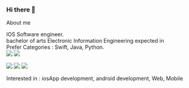 ### Hi there 👋

About me <br>

IOS Software engineer. <br>
bachelor of arts Electronic Information Engineering expected in  <br>
Prefer Categories : Swift, Java, Python. <br>
<img src="https://img.shields.io/badge/Swift-F05138?style=flat-square&logo=Swift&logoColor=white"/></a>
<img src="https://img.shields.io/badge/SwiftUI-004088?style=flat-square&logo=Swift&logoColor=white"/></a>

<img src="https://img.shields.io/badge/Python-3776AB?style=flat-square&logo=Python&logoColor=white"/></a>
<img src="https://img.shields.io/badge/Java-007396?style=flat-square&logo=Java&logoColor=white"/></a>
<img src="https://img.shields.io/badge/github-181717?style=flat-square&logo=github&logoColor=white"></a>


Interested in : iosApp development, android development, Web, Mobile 
